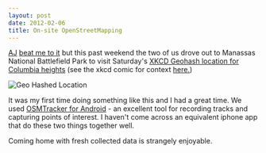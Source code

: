 ```yaml
---
layout: post
date: 2012-02-06
title: On-site OpenStreetMapping
---
```


[AJ](https://twitter.com/#!/aj_ashton) [beat me to it](http://ajashton.ca/2012/02/06/geohashing-and-openstreetmapping.html) but this past weekend the two of us drove out to Manassas National Battlefield Park to visit Saturday's [XKCD Geohash location for Columbia heights](http://carabiner.peeron.com/xkcd/map/map.html?date=2012-02-04&lat=38&long=-78&zoom=8&abs=1) (see the xkcd comic for context [here.](http://www.xkcd.com/426))

![Geo Hashed Location](http://farm8.staticflickr.com/7021/6833831947_0121956b51.jpg)

It was my first time doing something like this and I had a great time. We used [OSMTracker for Android](https://market.android.com/details?id=me.guillaumin.android.osmtracker&hl=en) - an excellent tool for recording tracks and capturing points of interest. I haven't come across an equivalent iphone app that do these two things together well.

Coming home with fresh collected data is strangely enjoyable.

